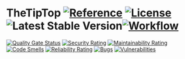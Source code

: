 # TheTipTop [![Reference](https://pkg.go.dev/badge/github.com/kodmain/thetiptop.svg)](https://pkg.go.dev/github.com/kodmain/thetiptop) [![License](https://img.shields.io:/github/license/kodmain/thetiptop)](https://github.com/kodmain/thetiptop/src/blob/main/LICENSE.md) ![Latest Stable Version](https://img.shields.io/github/v/tag/kodmain/thetiptop?label=version)[![Workflow](https://img.shields.io/github/actions/workflow/status/kodmain/thetiptop/ci.yml)](https://github.com/kodmain/thetiptop/actions/workflows/ci.yml)

[![Quality Gate Status](https://sonarcloud.io/api/project_badges/measure?project=kodmain_thetiptop&metric=alert_status)](https://sonarcloud.io/summary/new_code?id=kodmain_thetiptop)
[![Security Rating](https://sonarcloud.io/api/project_badges/measure?project=kodmain_thetiptop&metric=security_rating)](https://sonarcloud.io/summary/new_code?id=kodmain_thetiptop)
[![Maintainability Rating](https://sonarcloud.io/api/project_badges/measure?project=kodmain_thetiptop&metric=sqale_rating)](https://sonarcloud.io/summary/new_code?id=kodmain_thetiptop)
[![Code Smells](https://sonarcloud.io/api/project_badges/measure?project=kodmain_thetiptop&metric=code_smells)](https://sonarcloud.io/summary/new_code?id=kodmain_thetiptop)
[![Reliability Rating](https://sonarcloud.io/api/project_badges/measure?project=kodmain_thetiptop&metric=reliability_rating)](https://sonarcloud.io/summary/new_code?id=kodmain_thetiptop)
[![Bugs](https://sonarcloud.io/api/project_badges/measure?project=kodmain_thetiptop&metric=bugs)](https://sonarcloud.io/summary/new_code?id=kodmain_thetiptop)
[![Vulnerabilities](https://sonarcloud.io/api/project_badges/measure?project=kodmain_thetiptop&metric=vulnerabilities)](https://sonarcloud.io/summary/new_code?id=kodmain_thetiptop)
